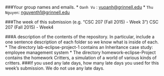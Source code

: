 ###Your group names and emails.
	* ```Oanh Vu``` : vuoanh@grinnell.edu
	* ```Thu Nguyen```: nguyenth1@grinnell.edu

###The week of this submission (e.g. “CSC 207 (Fall 2015) - Week 3”)
	CSC 207 (Fall 2015) - Week4

###A description of the contents of the repository. In particular, include a one sentence description of each folder so we know what is inside of each.
	* The directory lab-eclipse-project-1 contains an Inheritance case study: employee management system
	* The directory homework-eclipse-Project contains the homework Critters, a simulation of a world of various kinds of critters.
###If you used any late days, how many late days you used for this week’s submission.
	We do not use any late days.
